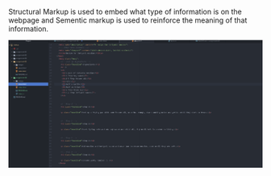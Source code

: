 Structural Markup is used to embed what type of information is on the webpage and Sementic markup is used to reinforce the meaning of that information.


![ImageFile](./images/CaptureOfWork6.PNG)
